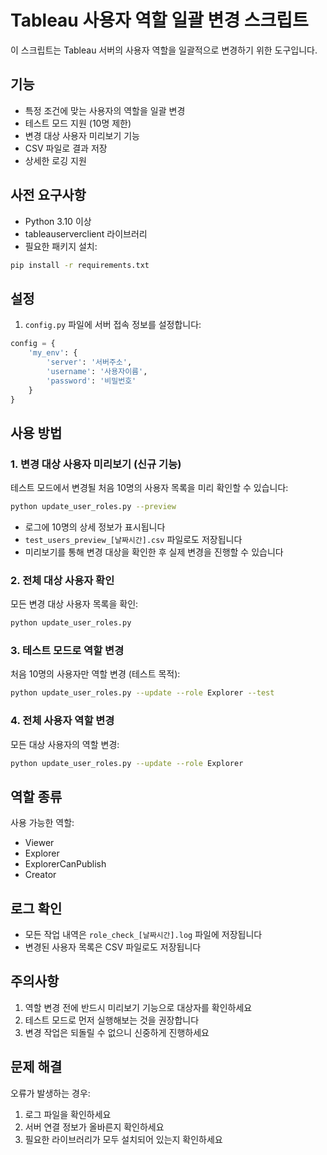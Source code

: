 # Tableau 사용자 역할 일괄 변경 스크립트

이 스크립트는 Tableau 서버의 사용자 역할을 일괄적으로 변경하기 위한 도구입니다.

## 기능

- 특정 조건에 맞는 사용자의 역할을 일괄 변경
- 테스트 모드 지원 (10명 제한)
- 변경 대상 사용자 미리보기 기능
- CSV 파일로 결과 저장
- 상세한 로깅 지원

## 사전 요구사항

- Python 3.10 이상
- tableauserverclient 라이브러리
- 필요한 패키지 설치:
```bash
pip install -r requirements.txt
```

## 설정

1. `config.py` 파일에 서버 접속 정보를 설정합니다:
```python
config = {
    'my_env': {
        'server': '서버주소',
        'username': '사용자이름',
        'password': '비밀번호'
    }
}
```

## 사용 방법

### 1. 변경 대상 사용자 미리보기 (신규 기능)

테스트 모드에서 변경될 처음 10명의 사용자 목록을 미리 확인할 수 있습니다:
```bash
python update_user_roles.py --preview
```
- 로그에 10명의 상세 정보가 표시됩니다
- `test_users_preview_[날짜시간].csv` 파일로도 저장됩니다
- 미리보기를 통해 변경 대상을 확인한 후 실제 변경을 진행할 수 있습니다

### 2. 전체 대상 사용자 확인

모든 변경 대상 사용자 목록을 확인:
```bash
python update_user_roles.py
```

### 3. 테스트 모드로 역할 변경

처음 10명의 사용자만 역할 변경 (테스트 목적):
```bash
python update_user_roles.py --update --role Explorer --test
```

### 4. 전체 사용자 역할 변경

모든 대상 사용자의 역할 변경:
```bash
python update_user_roles.py --update --role Explorer
```

## 역할 종류

사용 가능한 역할:
- Viewer
- Explorer
- ExplorerCanPublish
- Creator

## 로그 확인

- 모든 작업 내역은 `role_check_[날짜시간].log` 파일에 저장됩니다
- 변경된 사용자 목록은 CSV 파일로도 저장됩니다

## 주의사항

1. 역할 변경 전에 반드시 미리보기 기능으로 대상자를 확인하세요
2. 테스트 모드로 먼저 실행해보는 것을 권장합니다
3. 변경 작업은 되돌릴 수 없으니 신중하게 진행하세요

## 문제 해결

오류가 발생하는 경우:
1. 로그 파일을 확인하세요
2. 서버 연결 정보가 올바른지 확인하세요
3. 필요한 라이브러리가 모두 설치되어 있는지 확인하세요 